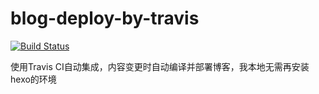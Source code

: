 # blog-deploy-by-travis

[![Build Status](https://travis-ci.org/raomuyang/blog-deploy-by-travis.svg?branch=master)](https://travis-ci.org/raomuyang/blog-deploy-by-travis)

使用Travis CI自动集成，内容变更时自动编译并部署博客，我本地无需再安装hexo的环境
